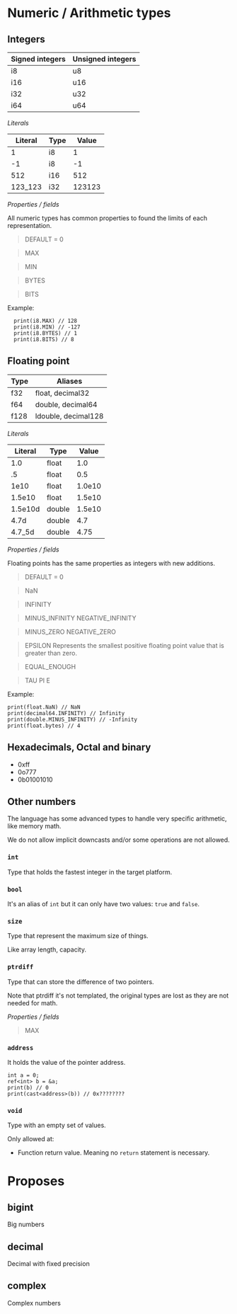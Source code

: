# Numeric / Arithmetic types

## Integers

| Signed integers | Unsigned integers |
| --------------- | ----------------- |
| i8              | u8                |
| i16             | u16               |
| i32             | u32               |
| i64             | u64               |

*Literals*

| Literal    | Type         | Value  |
| ---------- | ------------ | ------ |
| 1          | i8           | 1      |
| -1         | i8           | -1     |
| 512        | i16          | 512    |
| 123_123    | i32          | 123123 |

*Properties / fields*

<!--
  https://learn.microsoft.com/en-us/dotnet/api/system.int32?view=net-7.0#fields
-->
All numeric types has common properties to found the limits of each
representation.

> DEFAULT = 0

> MAX

> MIN

> BYTES

> BITS

Example:

```
  print(i8.MAX) // 128
  print(i8.MIN) // -127
  print(i8.BYTES) // 1
  print(i8.BITS) // 8
```


## Floating point
<!--
  https://learn.microsoft.com/en-us/dotnet/api/system.double?view=net-7.0#fields
  https://en.cppreference.com/w/c/language/arithmetic_types
  https://docs.julialang.org/en/v1/manual/integers-and-floating-point-numbers/
-->

| Type               | Aliases             |
| ------------------ | ------------------- |
| f32                | float, decimal32    |
| f64                | double, decimal64   |
| f128               | ldouble, decimal128 |

*Literals*

| Literal    | Type         | Value  |
| ---------- | ------------ | ------ |
| 1.0        | float        | 1.0    |
| .5         | float        | 0.5    |
| 1e10       | float        | 1.0e10 |
| 1.5e10     | float        | 1.5e10 |
| 1.5e10d    | double       | 1.5e10 |
| 4.7d       | double       | 4.7    |
| 4.7_5d     | double       | 4.75   |


*Properties / fields*

Floating points has the same properties as integers with new additions.

> DEFAULT = 0

> NaN

> INFINITY

> MINUS_INFINITY
> NEGATIVE_INFINITY

> MINUS_ZERO
> NEGATIVE_ZERO

> EPSILON
> Represents the smallest positive floating point value that is greater than zero.

> EQUAL_ENOUGH

> TAU
> PI
> E

Example:

```
print(float.NaN) // NaN
print(decimal64.INFINITY) // Infinity
print(double.MINUS_INFINITY) // -Infinity
print(float.bytes) // 4
```

## Hexadecimals, Octal and binary

* 0xff
* 0o777
* 0b01001010

## Other numbers

The language has some advanced types to handle very specific arithmetic,
like memory math.

We do not allow implicit downcasts and/or some operations are not allowed.

### `int`

Type that holds the fastest integer in the target platform.

### `bool`

It's an alias of `int` but it can only have two values: `true` and `false`.

### `size`

Type that represent the maximum size of things.

Like array length, capacity.

<!--
  https://en.cppreference.com/w/cpp/types/size_t
-->

### `ptrdiff`

Type that can store the difference of two pointers.

Note that ptrdiff it's not templated, the original types are lost as they are not
needed for math.

<!--
  https://en.cppreference.com/w/cpp/types/ptrdiff_t
-->

*Properties / fields*

> MAX

### `address`

It holds the value of the pointer address.

<!--
It needed because we auto-deref pointers
-->

```
int a = 0;
ref<int> b = &a;
print(b) // 0
print(cast<address>(b)) // 0x????????
```

### `void`

Type with an empty set of values.

Only allowed at:

* Function return value. Meaning no `return` statement is necessary.

<!-- TODO REVIEW

`void` has two meanings:

First, you don't care about the type, for example in templates you just want
to "talk" to the base struct.

Second you don't want to return anything in your functions.

We will expand the first case as it's complicated and could generate compiler
errors.

```
struct my_static_array<$t> {
  values $t[10] // this is the important part, this will be void
  size length // and void makes this invalid, because now the compiler cannot tell the offset
}

var array<i8> ar = new i8[10]
print(ar.length) // ok

var my_static_array<i8> msar = new i8[10]
print(msar.length) // ok

var array<void> void_ar = ar
print(ar.length) // ok
ar.push(void) // ko, void cannot be an argument, nothing is of type void
ar.pop() // ok, because it just operate with length
ar.grow(15) // ko, because you cannot new void type, as void does not have size
ar.swap(1, 2) // ko, because something of type void cannot be assigned

var my_static_array<void> = msar
print(msar.length) // KO, because it cannot determine offset

```
 -->

# Proposes

## bigint

Big numbers

## decimal<precision>

Decimal with fixed precision

## complex

Complex numbers
